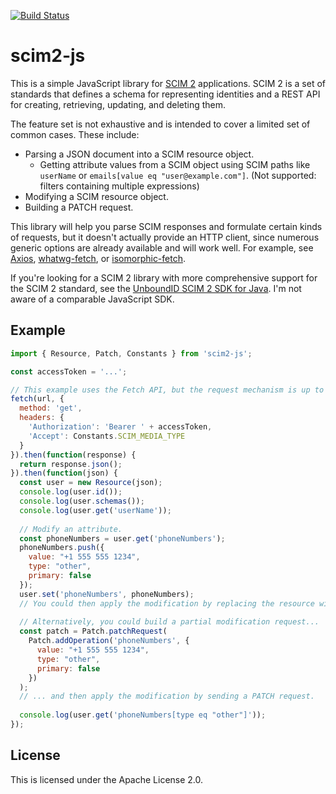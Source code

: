 [![Build Status](https://travis-ci.org/braveulysses/scim2-js.svg?branch=master)](https://travis-ci.org/braveulysses/scim2-js)

# scim2-js

This is a simple JavaScript library for [SCIM 2](http://www.simplecloud.info/) applications. SCIM 2 is a set of standards that defines a schema for representing identities and a REST API for creating, retrieving, updating, and deleting them.

The feature set is not exhaustive and is intended to cover a limited set of common cases. These include:

* Parsing a JSON document into a SCIM resource object.
  * Getting attribute values from a SCIM object using SCIM paths like `userName` or `emails[value eq "user@example.com"]`. (Not supported: filters containing multiple expressions)
* Modifying a SCIM resource object.
* Building a PATCH request.

This library will help you parse SCIM responses and formulate certain kinds of requests, but it doesn't actually provide an HTTP client, since numerous generic options are already available and will work well. For example, see [Axios](https://github.com/mzabriskie/axios), [whatwg-fetch](https://github.com/github/fetch), or [isomorphic-fetch](https://github.com/matthew-andrews/isomorphic-fetch).

If you're looking for a SCIM 2 library with more comprehensive support for the SCIM 2 standard, see the [UnboundID SCIM 2 SDK for Java](https://github.com/UnboundID/scim2). I'm not aware of a comparable JavaScript SDK.

## Example

```javascript
import { Resource, Patch, Constants } from 'scim2-js';

const accessToken = '...';

// This example uses the Fetch API, but the request mechanism is up to you.
fetch(url, {
  method: 'get',
  headers: {
    'Authorization': 'Bearer ' + accessToken,
    'Accept': Constants.SCIM_MEDIA_TYPE
  }
}).then(function(response) {
  return response.json();
}).then(function(json) {
  const user = new Resource(json);
  console.log(user.id());
  console.log(user.schemas());
  console.log(user.get('userName'));
  
  // Modify an attribute.
  const phoneNumbers = user.get('phoneNumbers');
  phoneNumbers.push({
    value: "+1 555 555 1234",
    type: "other",
    primary: false
  });
  user.set('phoneNumbers', phoneNumbers);
  // You could then apply the modification by replacing the resource with PUT.
  
  // Alternatively, you could build a partial modification request...
  const patch = Patch.patchRequest(
    Patch.addOperation('phoneNumbers', {
      value: "+1 555 555 1234",
      type: "other",
      primary: false
    })
  );
  // ... and then apply the modification by sending a PATCH request.
  
  console.log(user.get('phoneNumbers[type eq "other"]'));
});
```

## License

This is licensed under the Apache License 2.0.